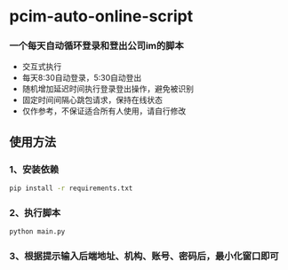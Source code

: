 # pcim-auto-online-script

### 一个每天自动循环登录和登出公司im的脚本

* 交互式执行
* 每天8:30自动登录，5:30自动登出
* 随机增加延迟时间执行登录登出操作，避免被识别
* 固定时间间隔心跳包请求，保持在线状态
* 仅作参考，不保证适合所有人使用，请自行修改

## 使用方法

### 1、安装依赖
```sh
pip install -r requirements.txt
```
### 2、执行脚本

```sh
python main.py
```
### 3、根据提示输入后端地址、机构、账号、密码后，最小化窗口即可
